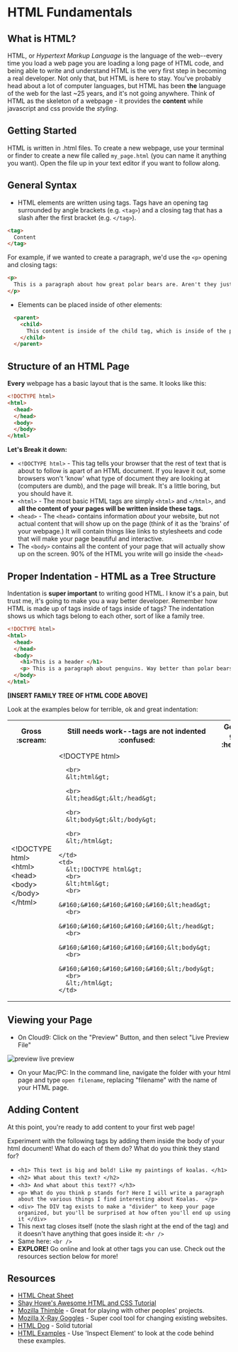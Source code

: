 # HTML Fundamentals

## What is HTML?

HTML, or *Hypertext Markup Language* is the language of the web--every time you load a web page you are loading a long page of HTML code, and being able to write and understand HTML is the very first step in becoming a real developer.
Not only that, but HTML is here to stay. You've probably head about a lot of computer languages, but HTML has been **the** language of the web for the last ~25 years, and it's not going anywhere.
Think of HTML as the skeleton of a webpage - it provides the **content** while javascript and css provide the *styling*.

## Getting Started  
HTML is written in .html files. To create a new webpage, use your terminal or finder to create a new file called `my_page.html` (you can name it anything you want). Open the file up in your text editor if you want to follow along.

## General Syntax
+ HTML elements are written using tags. Tags have an opening tag surrounded by angle brackets (e.g. `<tag>`) and a closing tag that has a slash after the first bracket (e.g. `</tag>`).

```HTML
<tag>
  Content
</tag>
```
For example, if we wanted to create a paragraph, we'd use the `<p>` opening and closing tags:

```HTML
<p>
  This is a paragraph about how great polar bears are. Aren't they just the best?
</p>
```
+ Elements can be placed inside of other elements:
```HTML
  <parent>
    <child>
      This content is inside of the child tag, which is inside of the parent tag. Keep an eye on indentation to see which is the parent and which is the child!
    </child>
  </parent>
```

## Structure of an HTML Page
**Every** webpage has a basic layout that is the same. It looks like this:

```HTML
<!DOCTYPE html>
<html>
  <head>
  </head>
  <body>
  </body>
</html>
```
**Let's Break it down:**
+ `<!DOCTYPE html>` - This tag tells your browser that the rest of text that is about to follow is apart of an HTML document. If you leave it out, some browsers won't 'know' what type of document they are looking at (computers are dumb), and the page will break. It's a little boring, but you should have it.
+ `<html>` - The most basic HTML tags are simply `<html>` and `</html>`, and **all the content of your pages will be written inside these tags.**
+ `<head>` - The `<head>` contains information *about* your website, but not actual content that will show up on the page (think of it as the 'brains' of your webpage.) It will contain things like links to stylesheets and code that will make your page beautiful and interactive.
+ The `<body>` contains all the content of your page that will actually show up on the screen. 90% of the HTML you write will go inside the `<head>`


## Proper Indentation - HTML as a Tree Structure
Indentation is **super important** to writing good HTML. I know it's a pain, but trust me, it's going to make you a way better developer. Remember how HTML is made up of tags inside of tags inside of tags? The indentation shows us which tags belong to each other, sort of like a family tree.

```HTML
<!DOCTYPE html>
<html>
  <head>
  </head>
  <body>
    <h1>This is a header </h1>
    <p> This is a paragraph about penguins. Way better than polar bears!</p>
  </body>
</html>
```

**[INSERT FAMILY TREE OF HTML CODE ABOVE]**

Look at the examples below for terrible, ok and great indentation:

<table>
  <tr>
    <th> Gross :scream: </th>
    <th> Still needs work--tags are not indented :confused: </th>
    <th> Go work at google! :heart_eyes: </th>
  </tr>
  <tr>
    <td>  &lt;!DOCTYPE html&gt; &lt;html&gt;&lt;head&gt;&lt;body&gt;&lt;/body&gt;&lt;/html&gt; </td>
    <td>  
      &lt;!DOCTYPE html&gt;

      <br>
      &lt;html&gt;

      <br>
      &lt;head&gt;&lt;/head&gt;

      <br>  
      &lt;body&gt;&lt;/body&gt;

      <br>
      &lt;/html&gt;  

    </td>
    <td>  
      &lt;!DOCTYPE html&gt;
      <br>
      &lt;html&gt;
      <br>
      &#160;&#160;&#160;&#160;&#160;&lt;head&gt;
      <br>
      &#160;&#160;&#160;&#160;&#160;&lt;/head&gt;
      <br>
      &#160;&#160;&#160;&#160;&#160;&lt;body&gt;
      <br>
      &#160;&#160;&#160;&#160;&#160;&lt;/body&gt;
      <br>
      &lt;/html&gt;  
    </td>
  </tr>
</table>

## Viewing your Page

+ On Cloud9:
Click on the "Preview" Button, and then select "Live Preview File"

![preview live preview](https://s3.amazonaws.com/upperline/curriculum-assets/html/preview+live+preview+)

+ On your Mac/PC:
In the command line, navigate the folder with your html page and type `open filename`, replacing "filename" with the name of your HTML page.


## Adding Content

At this point, you're ready to add content to your first web page!

Experiment with the following tags by adding them inside the body of your html document! What do each of them do? What do you think they stand for?
+ `<h1> This text is big and bold! Like my paintings of koalas. </h1>`
+ `<h2> What about this text? </h2>`
+ `<h3> And what about this text?? </h3>`
+ `<p> What do you think p stands for? Here I will write a paragraph about the various things I find interesting about Koalas.  </p>`
+ `<div> The DIV tag exists to make a "divider" to keep your page organized, but you'll be surprised at how often you'll end up using it </div>`
+ This next tag closes itself (note the slash right at the end of the tag) and it doesn't have anything that goes inside it: `<hr />`
+ Same here: `<br />`
+ **EXPLORE!** Go online and look at other tags you can use. Check out the resources section below for more!

## Resources
+ [HTML Cheat Sheet](http://www.simplehtmlguide.com/cheatsheet.php)
+ [Shay Howe's Awesome HTML and CSS Tutorial](http://learn.shayhowe.com/html-css/)
+ [Mozilla Thimble](https://thimble.mozilla.org/en-US/?ref=webmaker.org) - Great for playing with other peoples' projects.
+ [Mozilla X-Ray Goggles](https://goggles.mozilla.org/) - Super cool tool for changing existing websites.
+ [HTML Dog](http://www.htmldog.com/guides/html/beginner/) - Solid tutorial
+ [HTML Examples](http://www.htmlandcssbook.com/code-samples/) - Use 'Inspect Element' to look at the code behind these examples.
